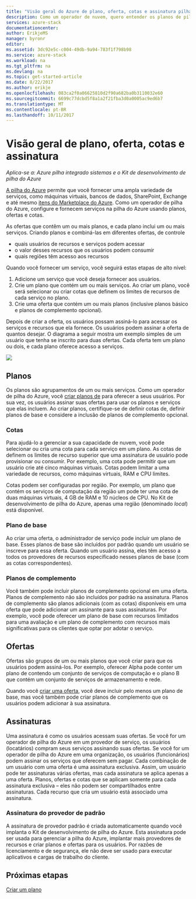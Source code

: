 ```yaml
---
title: "Visão geral do Azure de plano, oferta, cotas e assinatura pilha | Microsoft Docs"
description: Como um operador de nuvem, quero entender os planos de pilha do Azure, ofertas, cotas e assinaturas.
services: azure-stack
documentationcenter: 
author: ErikjeMS
manager: byronr
editor: 
ms.assetid: 3dc92e5c-c004-49db-9a94-783f1f798b98
ms.service: azure-stack
ms.workload: na
ms.tgt_pltfrm: na
ms.devlang: na
ms.topic: get-started-article
ms.date: 8/22/2017
ms.author: erikje
ms.openlocfilehash: 083ca2f0a06625810d2f90a682ba0b3110032e60
ms.sourcegitcommit: 6699c77dcbd5f8a1a2f21fba3d0a0005ac9ed6b7
ms.translationtype: MT
ms.contentlocale: pt-BR
ms.lasthandoff: 10/11/2017
---
```

# <a name="plan-offer-quota-and-subscription-overview"></a>Visão geral de plano, oferta, cotas e assinatura

*Aplica-se a: Azure pilha integrado sistemas e o Kit de desenvolvimento de pilha do Azure*

[A pilha do Azure](azure-stack-poc.md) permite que você fornecer uma ampla variedade de serviços, como máquinas virtuais, bancos de dados, SharePoint, Exchange e até mesmo [itens do Marketplace do Azure](azure-stack-marketplace-azure-items.md). Como um operador de pilha do Azure, configure e fornecem serviços na pilha do Azure usando planos, ofertas e cotas.

As ofertas que contêm um ou mais planos, e cada plano inclui um ou mais serviços. Criando planos e combiná-las em diferentes ofertas, de controle
- quais usuários de recursos e serviços podem acessar
- o valor desses recursos que os usuários podem consumir
- quais regiões têm acesso aos recursos

Quando você fornecer um serviço, você seguirá estas etapas de alto nível:

1. Adicione um serviço que você deseja fornecer aos usuários.
2. Crie um plano que contém um ou mais serviços. Ao criar um plano, você será selecionar ou criar cotas que definem os limites de recursos de cada serviço no plano.
3. Crie uma oferta que contém um ou mais planos (inclusive planos básico e planos de complemento opcional).

Depois de criar a oferta, os usuários possam assiná-lo para acessar os serviços e recursos que ela fornece. Os usuários podem assinar a oferta de quantos desejar. O diagrama a seguir mostra um exemplo simples de um usuário que tenha se inscrito para duas ofertas. Cada oferta tem um plano ou dois, e cada plano oferece acesso a serviços.

![](media/azure-stack-key-features/image4.png)

## <a name="plans"></a>Planos

Os planos são agrupamentos de um ou mais serviços. Como um operador de pilha do Azure, você [criar planos de](azure-stack-create-plan.md) para oferecer a seus usuários. Por sua vez, os usuários assinar suas ofertas para usar os planos e serviços que elas incluem. Ao criar planos, certifique-se de definir cotas de, definir planos de base e considere a inclusão de planos de complemento opcional.

### <a name="quotas"></a>Cotas

Para ajudá-lo a gerenciar a sua capacidade de nuvem, você pode selecionar ou cria uma cota para cada serviço em um plano. As cotas de definem os limites de recurso superior que uma assinatura de usuário pode provisionar ou consumir. Por exemplo, uma cota pode permitir que um usuário crie até cinco máquinas virtuais. Cotas podem limitar a uma variedade de recursos, como máquinas virtuais, RAM e CPU limites.

Cotas podem ser configuradas por região. Por exemplo, um plano que contém os serviços de computação da região um pode ter uma cota de duas máquinas virtuais, 4 GB de RAM e 10 núcleos de CPU. No Kit de desenvolvimento de pilha do Azure, apenas uma região (denominado *local*) está disponível.

### <a name="base-plan"></a>Plano de base

Ao criar uma oferta, o administrador de serviço pode incluir um plano de base. Esses planos de base são incluídos por padrão quando um usuário se inscreve para essa oferta. Quando um usuário assina, eles têm acesso a todos os provedores de recursos especificado nesses planos de base (com as cotas correspondentes).

### <a name="add-on-plans"></a>Planos de complemento

Você também pode incluir planos de complemento opcional em uma oferta. Planos de complemento não são incluídos por padrão na assinatura. Planos de complemento são planos adicionais (com as cotas) disponíveis em uma oferta que pode adicionar um assinante para suas assinaturas. Por exemplo, você pode oferecer um plano de base com recursos limitados para uma avaliação e um plano de complemento com recursos mais significativas para os clientes que optar por adotar o serviço.

## <a name="offers"></a>Ofertas

Ofertas são grupos de um ou mais planos que você criar para que os usuários podem assiná-los. Por exemplo, oferecer Alpha pode conter um plano de contendo um conjunto de serviços de computação e o plano B que contém um conjunto de serviços de armazenamento e rede. 

Quando você [criar uma oferta](azure-stack-create-offer.md), você deve incluir pelo menos um plano de base, mas você também pode criar planos de complemento que os usuários podem adicionar à sua assinatura.


## <a name="subscriptions"></a>Assinaturas

Uma assinatura é como os usuários acessam suas ofertas. Se você for um operador de pilha do Azure em um provedor de serviço, os usuários (locatários) compram seus serviços assinando suas ofertas. Se você for um operador de pilha do Azure em uma organização, os usuários (funcionários) podem assinar os serviços que oferecem sem pagar. Cada combinação de um usuário com uma oferta é uma assinatura exclusiva. Assim, um usuário pode ter assinaturas várias ofertas, mas cada assinatura se aplica apenas a uma oferta. Planos, ofertas e cotas que se aplicam somente para cada assinatura exclusiva – eles não podem ser compartilhados entre assinaturas. Cada recurso que cria um usuário está associado uma assinatura.


### <a name="default-provider-subscription"></a>Assinatura do provedor de padrão

A assinatura de provedor padrão é criada automaticamente quando você implanta o Kit de desenvolvimento de pilha do Azure. Esta assinatura pode ser usada para gerenciar a pilha do Azure, implantar mais provedores de recursos e criar planos e ofertas para os usuários. Por razões de licenciamento e de segurança, ele não deve ser usado para executar aplicativos e cargas de trabalho do cliente. 

## <a name="next-steps"></a>Próximas etapas

[Criar um plano](azure-stack-create-plan.md)
